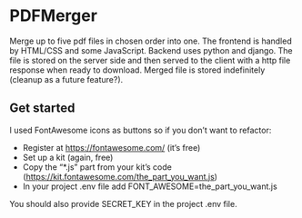 # PDFMerger

Merge up to five pdf files in chosen order into one. The frontend is handled by HTML/CSS and some JavaScript. Backend uses python and django. The file is stored on the server side and then served to the client with a http file response when ready to download. Merged file is stored indefinitely (cleanup as a future feature?).

## Get started

I used FontAwesome icons as buttons so if you don’t want to refactor:  
* Register at https://fontawesome.com/ (it’s free)
* Set up a kit (again, free)
* Copy the “*.js” part from your kit’s code (https://kit.fontawesome.com/the_part_you_want.js)
* In your project .env file add FONT_AWESOME=the_part_you_want.js

You should also provide SECRET_KEY in the project .env file.
